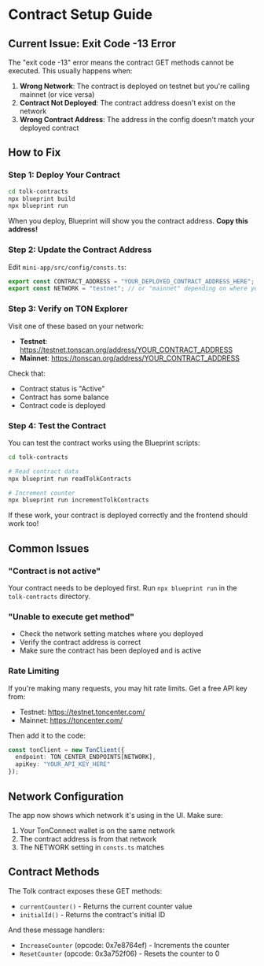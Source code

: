 # Contract Setup Guide

## Current Issue: Exit Code -13 Error

The "exit code -13" error means the contract GET methods cannot be executed. This usually happens when:

1. **Wrong Network**: The contract is deployed on testnet but you're calling mainnet (or vice versa)
2. **Contract Not Deployed**: The contract address doesn't exist on the network
3. **Wrong Contract Address**: The address in the config doesn't match your deployed contract

## How to Fix

### Step 1: Deploy Your Contract

```bash
cd tolk-contracts
npx blueprint build
npx blueprint run
```

When you deploy, Blueprint will show you the contract address. **Copy this address!**

### Step 2: Update the Contract Address

Edit `mini-app/src/config/consts.ts`:

```typescript
export const CONTRACT_ADDRESS = "YOUR_DEPLOYED_CONTRACT_ADDRESS_HERE";
export const NETWORK = "testnet"; // or "mainnet" depending on where you deployed
```

### Step 3: Verify on TON Explorer

Visit one of these based on your network:

- **Testnet**: https://testnet.tonscan.org/address/YOUR_CONTRACT_ADDRESS
- **Mainnet**: https://tonscan.org/address/YOUR_CONTRACT_ADDRESS

Check that:
- Contract status is "Active"
- Contract has some balance
- Contract code is deployed

### Step 4: Test the Contract

You can test the contract works using the Blueprint scripts:

```bash
cd tolk-contracts

# Read contract data
npx blueprint run readTolkContracts

# Increment counter
npx blueprint run incrementTolkContracts
```

If these work, your contract is deployed correctly and the frontend should work too!

## Common Issues

### "Contract is not active"
Your contract needs to be deployed first. Run `npx blueprint run` in the `tolk-contracts` directory.

### "Unable to execute get method"
- Check the network setting matches where you deployed
- Verify the contract address is correct
- Make sure the contract has been deployed and is active

### Rate Limiting
If you're making many requests, you may hit rate limits. Get a free API key from:
- Testnet: https://testnet.toncenter.com/
- Mainnet: https://toncenter.com/

Then add it to the code:
```typescript
const tonClient = new TonClient({
  endpoint: TON_CENTER_ENDPOINTS[NETWORK],
  apiKey: "YOUR_API_KEY_HERE"
});
```

## Network Configuration

The app now shows which network it's using in the UI. Make sure:
1. Your TonConnect wallet is on the same network
2. The contract address is from that network
3. The NETWORK setting in `consts.ts` matches

## Contract Methods

The Tolk contract exposes these GET methods:
- `currentCounter()` - Returns the current counter value
- `initialId()` - Returns the contract's initial ID

And these message handlers:
- `IncreaseCounter` (opcode: 0x7e8764ef) - Increments the counter
- `ResetCounter` (opcode: 0x3a752f06) - Resets the counter to 0
